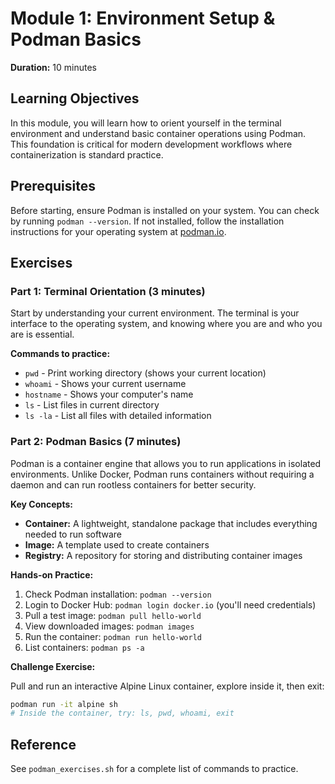 # Module 1: Environment Setup & Podman Basics

**Duration:** 10 minutes

## Learning Objectives

In this module, you will learn how to orient yourself in the terminal environment and understand basic container operations using Podman. This foundation is critical for modern development workflows where containerization is standard practice.

## Prerequisites

Before starting, ensure Podman is installed on your system. You can check by running `podman --version`. If not installed, follow the installation instructions for your operating system at [podman.io](https://podman.io).

## Exercises

### Part 1: Terminal Orientation (3 minutes)

Start by understanding your current environment. The terminal is your interface to the operating system, and knowing where you are and who you are is essential.

**Commands to practice:**
- `pwd` - Print working directory (shows your current location)
- `whoami` - Shows your current username
- `hostname` - Shows your computer's name
- `ls` - List files in current directory
- `ls -la` - List all files with detailed information

### Part 2: Podman Basics (7 minutes)

Podman is a container engine that allows you to run applications in isolated environments. Unlike Docker, Podman runs containers without requiring a daemon and can run rootless containers for better security.

**Key Concepts:**
- **Container:** A lightweight, standalone package that includes everything needed to run software
- **Image:** A template used to create containers
- **Registry:** A repository for storing and distributing container images

**Hands-on Practice:**

1. Check Podman installation: `podman --version`
2. Login to Docker Hub: `podman login docker.io` (you'll need credentials)
3. Pull a test image: `podman pull hello-world`
4. View downloaded images: `podman images`
5. Run the container: `podman run hello-world`
6. List containers: `podman ps -a`

**Challenge Exercise:**

Pull and run an interactive Alpine Linux container, explore inside it, then exit:
```bash
podman run -it alpine sh
# Inside the container, try: ls, pwd, whoami, exit
```

## Reference

See `podman_exercises.sh` for a complete list of commands to practice.

